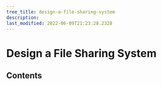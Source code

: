 ```yaml
---
tree_title: design-a-file-sharing-system
description: 
last_modified: 2022-06-09T21:23:28.2328
---
```


# Design a File Sharing System

## Contents
